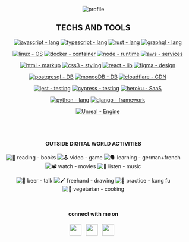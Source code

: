 <div align="center">

![profile](https://github.com/git-BR/git-BR/raw/master/icons/profileHeaderSVG.svg)

</div>

<div align="center">

## TECHS AND TOOLS

</div>

<div align="center">
  
  <ol>
  
  [![javascript - lang](https://img.shields.io/badge/javascript-lang-F7DF1E?style=for-the-badge&logo=javascript)](https://developer.mozilla.org/en-US/docs/Web/JavaScript)
  [![typescript - lang](https://img.shields.io/badge/typescript-lang-3178C6?style=for-the-badge&logo=typescript)](https://www.typescriptlang.org/)
  [![rust - lang](https://img.shields.io/badge/rust-lang-000000?style=for-the-badge&logo=rust)](https://www.rust-lang.org/)
  [![graphql - lang](https://img.shields.io/badge/graphql-lang-E10098?style=for-the-badge&logo=graphql)](https://graphql.org/)

[![linux - OS](https://img.shields.io/badge/linux-OS-FCC624?style=for-the-badge&logo=linux)](https://linuxfoundation.org/)
[![docker - container](https://img.shields.io/badge/docker-container-2496ED?style=for-the-badge&logo=docker)](https://docker.com)
[![node - runtime](https://img.shields.io/badge/node-runtime-339933?style=for-the-badge&logo=node.js)](https://docker.com)
[![aws - services](https://img.shields.io/badge/aws-services-232F3E?style=for-the-badge&logo=Amazon+AWS)](https://docker.com)

[![html - markup](https://img.shields.io/badge/html-markup-E34F26?style=for-the-badge&logo=html5)](https://developer.mozilla.org/en-US/docs/Web/HTML)
[![css3 - styling](https://img.shields.io/badge/css3-styling-1572B6?style=for-the-badge&logo=css3)](https://developer.mozilla.org/en-US/docs/Web/CSS)
[![react - lib](https://img.shields.io/badge/react-lib-61DAFB?style=for-the-badge&logo=react)](https://reactjs.org/)
[![figma - design](https://img.shields.io/badge/figma-design-F24E1E?style=for-the-badge&logo=figma)](https://www.figma.com/)

[![postgresql - DB](https://img.shields.io/badge/postgresql-DB-4169E1?style=for-the-badge&logo=postgresql)](https://www.postgresql.org/)
[![mongoDB - DB](https://img.shields.io/badge/mongoDB-DB-47A248?style=for-the-badge&logo=mongodb)](https://www.mongodb.com/)
[![cloudflare - CDN](https://img.shields.io/badge/cloudflare-CDN-F38020?style=for-the-badge&logo=cloudflare)](https://www.cloudflare.com/)

[![jest - testing](https://img.shields.io/badge/jest-testing-C21325?style=for-the-badge&logo=jest)](https://jestjs.io/)
[![cypress - testing](https://img.shields.io/badge/cypress-testing-17202C?style=for-the-badge&logo=cypress)](https://www.cypress.io/)
[![heroku - SaaS](https://img.shields.io/badge/heroku-SaaS-430098?style=for-the-badge&logo=heroku)](https://www.heroku.com/)

[![python - lang](https://img.shields.io/badge/python-lang-3776AB?style=for-the-badge&logo=python)](https://www.python.org/)
[![django - framework](https://img.shields.io/badge/django-framework-092E20?style=for-the-badge&logo=django)](https://www.djangoproject.com/)

[![Unreal - Engine](https://img.shields.io/badge/Unreal-Engine-0E1128?style=for-the-badge&logo=unreal+engine)](https://www.unrealengine.com/en-US/)

  </ol>

</div>

<br>

<div align="center">

#

#### OUTSIDE DIGITAL WORLD ACTIVITIES

![📖 reading - books](https://img.shields.io/badge/📖_reading-books-F09D13)
![🕹️ video - game](https://img.shields.io/badge/🕹️_video-game-E60012)
![🗣️ learning  - german+french](https://img.shields.io/badge/🗣️_learning_-german%2Bfrench-458CF5)
![📽️ watch - movies](https://img.shields.io/badge/📽️_watch-movies-3955A3)
![🎸 listen - music](https://img.shields.io/badge/🎸_listen-music-DC382D)

![🍻 beer - talk](https://img.shields.io/badge/🍻_beer-talk-FFD900)
![🖌️ freehand - drawing](https://img.shields.io/badge/🖌️_freehand-drawing-F37626)
![🥷 practice - kung fu](https://img.shields.io/badge/🥷_practice-kung_fu-000000)
![🔪 vegetarian - cooking](https://img.shields.io/badge/🔪_vegetarian-cooking-88CE02)

  </details>
  
  <br>
  
#### connect with me on

<a href="https://twitter.com/BrenoRocha_twt"><img border-width="red" height="32" src="https://github.com/git-BR/git-BR/raw/master/icons/twitter.svg" ></a>&nbsp;&nbsp;
<a href="https://dev.to/brenorocha"><img height="32" src="https://github.com/git-BR/git-BR/raw/master/icons/devto_fill.svg" ></a>&nbsp;&nbsp;
<a href="https://br.linkedin.com/in/breno-rocha-dev"><img height="32" src="https://github.com/git-BR/git-BR/raw/master/icons/linkedin_fill.svg"></a>&nbsp;&nbsp;

</div>

